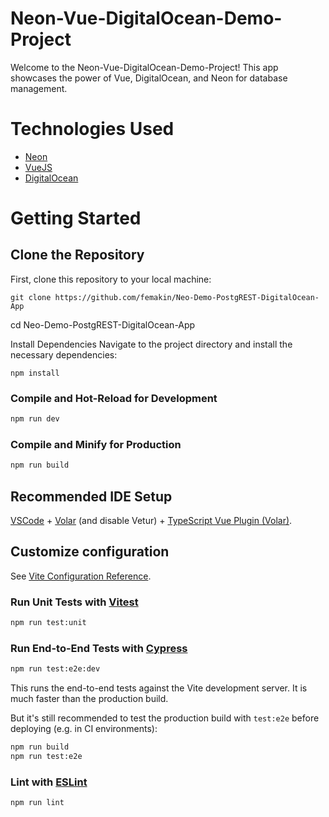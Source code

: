 # Neon-Vue-DigitalOcean-Demo-Project

Welcome to the Neon-Vue-DigitalOcean-Demo-Project! This app showcases the power of Vue, DigitalOcean, and Neon for database management.

# Technologies Used

- [Neon](https://neon-bindings.com/docs)
- [VueJS](https://vuejs.org/)
- [DigitalOcean](https://www.digitalocean.com/)


# Getting Started

## Clone the Repository

First, clone this repository to your local machine:

```
git clone https://github.com/femakin/Neo-Demo-PostgREST-DigitalOcean-App

```

cd Neo-Demo-PostgREST-DigitalOcean-App


Install Dependencies
Navigate to the project directory and install the necessary dependencies:

```
npm install

```

### Compile and Hot-Reload for Development

```sh
npm run dev
```

### Compile and Minify for Production

```sh
npm run build
```


## Recommended IDE Setup

[VSCode](https://code.visualstudio.com/) + [Volar](https://marketplace.visualstudio.com/items?itemName=Vue.volar) (and disable Vetur) + [TypeScript Vue Plugin (Volar)](https://marketplace.visualstudio.com/items?itemName=Vue.vscode-typescript-vue-plugin).

## Customize configuration

See [Vite Configuration Reference](https://vitejs.dev/config/).

### Run Unit Tests with [Vitest](https://vitest.dev/)

```sh
npm run test:unit
```

### Run End-to-End Tests with [Cypress](https://www.cypress.io/)

```sh
npm run test:e2e:dev
```

This runs the end-to-end tests against the Vite development server.
It is much faster than the production build.

But it's still recommended to test the production build with `test:e2e` before deploying (e.g. in CI environments):

```sh
npm run build
npm run test:e2e
```

### Lint with [ESLint](https://eslint.org/)

```sh
npm run lint
```

